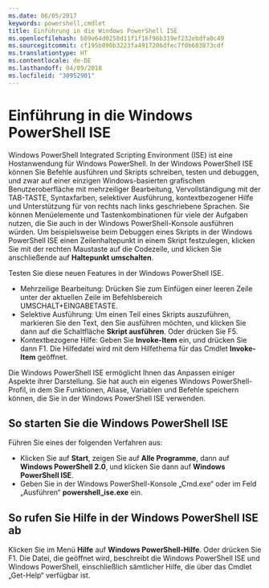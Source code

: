 ```yaml
---
ms.date: 06/05/2017
keywords: powershell,cmdlet
title: Einführung in die Windows PowerShell ISE
ms.openlocfilehash: b09e64d0258d11f1f16f96b319ef232ebdfa0c49
ms.sourcegitcommit: cf195b090b3223fa4917206dfec7f0b603873cdf
ms.translationtype: HT
ms.contentlocale: de-DE
ms.lasthandoff: 04/09/2018
ms.locfileid: "30952901"
---
```

# <a name="introducing-the-windows-powershell-ise"></a>Einführung in die Windows PowerShell ISE

Windows PowerShell Integrated Scripting Environment (ISE) ist eine Hostanwendung für Windows PowerShell. In der Windows PowerShell ISE können Sie Befehle ausführen und Skripts schreiben, testen und debuggen, und zwar auf einer einzigen Windows-basierten grafischen Benutzeroberfläche mit mehrzeiliger Bearbeitung, Vervollständigung mit der TAB-TASTE, Syntaxfarben, selektiver Ausführung, kontextbezogener Hilfe und Unterstützung für von rechts nach links geschriebene Sprachen. Sie können Menüelemente und Tastenkombinationen für viele der Aufgaben nutzen, die Sie auch in der Windows PowerShell-Konsole ausführen würden. Um beispielsweise beim Debuggen eines Skripts in der Windows PowerShell ISE einen Zeilenhaltepunkt in einem Skript festzulegen, klicken Sie mit der rechten Maustaste auf die Codezeile, und klicken Sie anschließende auf **Haltepunkt umschalten**.

Testen Sie diese neuen Features in der Windows PowerShell ISE.

- Mehrzeilige Bearbeitung: Drücken Sie zum Einfügen einer leeren Zeile unter der aktuellen Zeile im Befehlsbereich UMSCHALT+EINGABETASTE.
- Selektive Ausführung: Um einen Teil eines Skripts auszuführen, markieren Sie den Text, den Sie ausführen möchten, und klicken Sie dann auf die Schaltfläche **Skript ausführen**. Oder drücken Sie F5.
- Kontextbezogene Hilfe: Geben Sie **Invoke-Item** ein, und drücken Sie dann F1. Die Hilfedatei wird mit dem Hilfethema für das Cmdlet **Invoke-Item** geöffnet.

Die Windows PowerShell ISE ermöglicht Ihnen das Anpassen einiger Aspekte ihrer Darstellung. Sie hat auch ein eigenes Windows PowerShell-Profil, in dem Sie Funktionen, Aliase, Variablen und Befehle speichern können, die Sie in der Windows PowerShell ISE verwenden.

## <a name="to-start-the-windows-powershell-ise"></a>So starten Sie die Windows PowerShell ISE

Führen Sie eines der folgenden Verfahren aus:

- Klicken Sie auf **Start**, zeigen Sie auf **Alle Programme**, dann auf **Windows PowerShell 2.0**, und klicken Sie dann auf **Windows PowerShell ISE**.
- Geben Sie in der Windows PowerShell-Konsole „Cmd.exe“ oder im Feld „Ausführen“ **powershell_ise.exe** ein.

## <a name="to-get-help-in-the-windows-powershell-ise"></a>So rufen Sie Hilfe in der Windows PowerShell ISE ab

Klicken Sie im Menü **Hilfe** auf **Windows PowerShell-Hilfe**. Oder drücken Sie F1. Die Datei, die geöffnet wird, beschreibt die Windows PowerShell ISE und Windows PowerShell, einschließlich sämtlicher Hilfe, die über das Cmdlet „Get-Help“ verfügbar ist.